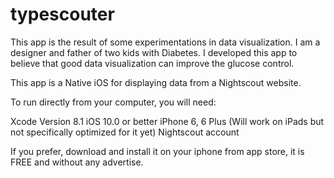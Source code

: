 # typescouter

This app is the result of some experimentations in data visualization. I am a designer and father of two kids with Diabetes. I developed this app to believe that good data visualization can improve the glucose control.

This app is a Native iOS for displaying data from a Nightscout website. 

To run directly from your computer, you will need:

Xcode Version 8.1
iOS 10.0 or better
iPhone 6, 6 Plus (Will work on iPads but not specifically optimized for it yet)
Nightscout account

If you prefer, download and install it on your iphone from app store, it is FREE and without any advertise.
